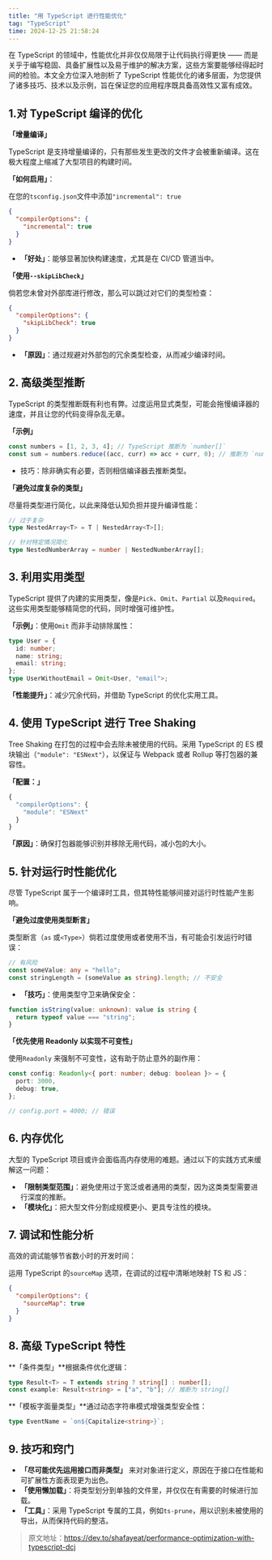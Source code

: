 ```yaml
---
title: "用 TypeScript 进行性能优化"
tag: "TypeScript"
time: 2024-12-25 21:58:24
---
```


在 TypeScript 的领域中，性能优化并非仅仅局限于让代码执行得更快 —— 而是关乎于编写稳固、具备扩展性以及易于维护的解决方案，这些方案要能够经得起时间的检验。本文全方位深入地剖析了 TypeScript 性能优化的诸多层面，为您提供了诸多技巧、技术以及示例，旨在保证您的应用程序既具备高效性又富有成效。

## 1.对 TypeScript 编译的优化

**「增量编译」**

TypeScript 是支持增量编译的，只有那些发生更改的文件才会被重新编译。这在极大程度上缩减了大型项目的构建时间。

**「如何启用」**：

在您的`tsconfig.json`文件中添加`"incremental": true`

```json
{
  "compilerOptions": {
    "incremental": true
  }
}
```

- **「好处」**：能够显著加快构建速度，尤其是在 CI/CD 管道当中。

**「使用`--skipLibCheck`」**

倘若您未曾对外部库进行修改，那么可以跳过对它们的类型检查：

```json
{
  "compilerOptions": {
    "skipLibCheck": true
  }
}
```

- **「原因」**：通过规避对外部包的冗余类型检查，从而减少编译时间。

## 2\. 高级类型推断

TypeScript 的类型推断既有利也有弊。过度运用显式类型，可能会拖慢编译器的速度，并且让您的代码变得杂乱无章。

**「示例」**

```ts
const numbers = [1, 2, 3, 4]; // TypeScript 推断为 `number[]`
const sum = numbers.reduce((acc, curr) => acc + curr, 0); // 推断为 `number`
```

- 技巧：除非确实有必要，否则相信编译器去推断类型。

**「避免过度复杂的类型」**

尽量将类型进行简化，以此来降低认知负担并提升编译性能：

```ts
// 过于复杂
type NestedArray<T> = T | NestedArray<T>[];

// 针对特定情况简化
type NestedNumberArray = number | NestedNumberArray[];
```

## 3\. 利用实用类型

TypeScript 提供了内建的实用类型，像是`Pick`、`Omit`、`Partial` 以及`Required`。这些实用类型能够精简您的代码，同时增强可维护性。

**「示例」**：使用`Omit` 而非手动排除属性：

```ts
type User = {
  id: number;
  name: string;
  email: string;
};
type UserWithoutEmail = Omit<User, "email">;
```

**「性能提升」**：减少冗余代码，并借助 TypeScript 的优化实用工具。

## 4\. 使用 TypeScript 进行 Tree Shaking

Tree Shaking 在打包的过程中会去除未被使用的代码。采用 TypeScript 的 ES 模块输出（`"module": "ESNext"`），以保证与 Webpack 或者 Rollup 等打包器的兼容性。

**「配置：」**

```ts
{
  "compilerOptions": {
    "module": "ESNext"
  }
}
```

**「原因」**：确保打包器能够识别并移除无用代码，减小包的大小。

## 5\. 针对运行时性能优化

尽管 TypeScript 属于一个编译时工具，但其特性能够间接对运行时性能产生影响。

**「避免过度使用类型断言」**

类型断言（`as` 或`<Type>`）倘若过度使用或者使用不当，有可能会引发运行时错误：

```ts
// 有风险
const someValue: any = "hello";
const stringLength = (someValue as string).length; // 不安全
```

- **「技巧」**：使用类型守卫来确保安全：

```ts
function isString(value: unknown): value is string {
  return typeof value === "string";
}
```

**「优先使用 Readonly 以实现不可变性」**

使用`Readonly` 来强制不可变性，这有助于防止意外的副作用：

```ts
const config: Readonly<{ port: number; debug: boolean }> = {
  port: 3000,
  debug: true,
};

// config.port = 4000; // 错误
```

## 6\. 内存优化

大型的 TypeScript 项目或许会面临高内存使用的难题。通过以下的实践方式来缓解这一问题：

- **「限制类型范围」**：避免使用过于宽泛或者通用的类型，因为这类类型需要进行深度的推断。
- **「模块化」**：把大型文件分割成规模更小、更具专注性的模块。

## 7\. 调试和性能分析

高效的调试能够节省数小时的开发时间：

运用 TypeScript 的`sourceMap` 选项，在调试的过程中清晰地映射 TS 和 JS：

```json
{
  "compilerOptions": {
    "sourceMap": true
  }
}
```

## 8\. 高级 TypeScript 特性

**「条件类型」**根据条件优化逻辑：

```ts
type Result<T> = T extends string ? string[] : number[];
const example: Result<string> = ["a", "b"]; // 推断为 string[]
```

**「模板字面量类型」**通过动态字符串模式增强类型安全性：

```ts
type EventName = `on${Capitalize<string>}`;
```

## 9\. 技巧和窍门

- **「尽可能优先运用接口而非类型」** 来对对象进行定义，原因在于接口在性能和可扩展性方面表现更为出色。
- **「使用懒加载」**：将类型划分到单独的文件里，并仅仅在有需要的时候进行加载。
- **「工具」**：采用 TypeScript 专属的工具，例如`ts-prune`，用以识别未被使用的导出，从而保持代码的整洁。

> 原文地址：https://dev.to/shafayeat/performance-optimization-with-typescript-dcj
